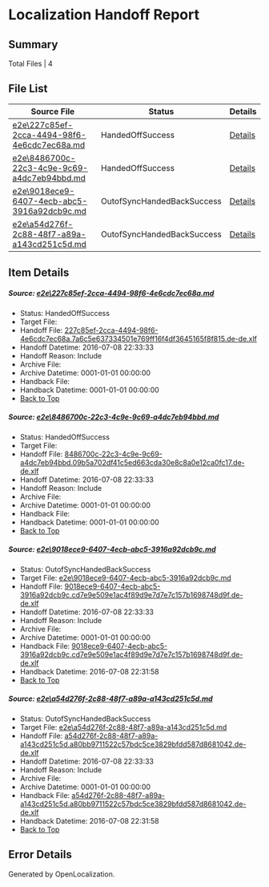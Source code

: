 # <a name='report-top'></a> Localization Handoff Report

## Summary
 Total Files | 4

## File List
 Source File | Status | Details 
 ----------- | ------ | ------- 
 [e2e\227c85ef-2cca-4494-98f6-4e6cdc7ec68a.md](https://github.com/OpenLocalizationTestOrg/oltest/blob/2085c00956e4c4115f0c5940aee0329c71ad4794/e2e/227c85ef-2cca-4494-98f6-4e6cdc7ec68a.md) | HandedOffSuccess | [Details](#bf9ff7992bc6e005cd3a7c6f8296a1264c29fc261)
 [e2e\8486700c-22c3-4c9e-9c69-a4dc7eb94bbd.md](https://github.com/OpenLocalizationTestOrg/oltest/blob/b7879b579ac21e69c1d62cf1d29eb99b98134bc9/e2e/8486700c-22c3-4c9e-9c69-a4dc7eb94bbd.md) | HandedOffSuccess | [Details](#ea0168c254e984b6e8cce6a10d77378af20cda603)
 [e2e\9018ece9-6407-4ecb-abc5-3916a92dcb9c.md](https://github.com/OpenLocalizationTestOrg/oltest/blob/cbb968e0fad6af5812322da6faa70b9a22d03ef9/e2e/9018ece9-6407-4ecb-abc5-3916a92dcb9c.md) | OutofSyncHandedBackSuccess | [Details](#bb6764543424c5376e82d0ecf85c1acf0226be8b4)
 [e2e\a54d276f-2c88-48f7-a89a-a143cd251c5d.md](https://github.com/OpenLocalizationTestOrg/oltest/blob/cbb968e0fad6af5812322da6faa70b9a22d03ef9/e2e/a54d276f-2c88-48f7-a89a-a143cd251c5d.md) | OutofSyncHandedBackSuccess | [Details](#58f837554f07305b51f9da74e6e4ae88d260be795)

## Item Details
##### <a name='bf9ff7992bc6e005cd3a7c6f8296a1264c29fc261'></a> Source: [e2e\227c85ef-2cca-4494-98f6-4e6cdc7ec68a.md](https://github.com/OpenLocalizationTestOrg/oltest/blob/2085c00956e4c4115f0c5940aee0329c71ad4794/e2e/227c85ef-2cca-4494-98f6-4e6cdc7ec68a.md)
* Status: HandedOffSuccess
* Target File: 
* Handoff File: [227c85ef-2cca-4494-98f6-4e6cdc7ec68a.7a6c5e637334501e769ff16f4df3645165f8f815.de-de.xlf](https://github.com/OpenLocalizationTestOrg/olhandoff-e2e/blob/e8df1dd7a900abfcc6706c77d2fed61d467d0fbe/ol-handoff/OpenLocalizationTestOrg/oltest-dede-fly/ci/ht/227c85ef-2cca-4494-98f6-4e6cdc7ec68a.7a6c5e637334501e769ff16f4df3645165f8f815.de-de.xlf)
* Handoff Datetime: 2016-07-08 22:33:33
* Handoff Reason: Include
* Archive File: 
* Archive Datetime: 0001-01-01 00:00:00
* Handback File: 
* Handback Datetime: 0001-01-01 00:00:00
* [Back to Top](#report-top)

##### <a name='ea0168c254e984b6e8cce6a10d77378af20cda603'></a> Source: [e2e\8486700c-22c3-4c9e-9c69-a4dc7eb94bbd.md](https://github.com/OpenLocalizationTestOrg/oltest/blob/b7879b579ac21e69c1d62cf1d29eb99b98134bc9/e2e/8486700c-22c3-4c9e-9c69-a4dc7eb94bbd.md)
* Status: HandedOffSuccess
* Target File: 
* Handoff File: [8486700c-22c3-4c9e-9c69-a4dc7eb94bbd.09b5a702df41c5ed663cda30e8c8a0e12ca0fc17.de-de.xlf](https://github.com/OpenLocalizationTestOrg/olhandoff-e2e/blob/e8df1dd7a900abfcc6706c77d2fed61d467d0fbe/ol-handoff/OpenLocalizationTestOrg/oltest-dede-fly/ci/ht/8486700c-22c3-4c9e-9c69-a4dc7eb94bbd.09b5a702df41c5ed663cda30e8c8a0e12ca0fc17.de-de.xlf)
* Handoff Datetime: 2016-07-08 22:33:33
* Handoff Reason: Include
* Archive File: 
* Archive Datetime: 0001-01-01 00:00:00
* Handback File: 
* Handback Datetime: 0001-01-01 00:00:00
* [Back to Top](#report-top)

##### <a name='bb6764543424c5376e82d0ecf85c1acf0226be8b4'></a> Source: [e2e\9018ece9-6407-4ecb-abc5-3916a92dcb9c.md](https://github.com/OpenLocalizationTestOrg/oltest/blob/cbb968e0fad6af5812322da6faa70b9a22d03ef9/e2e/9018ece9-6407-4ecb-abc5-3916a92dcb9c.md)
* Status: OutofSyncHandedBackSuccess
* Target File: [e2e\9018ece9-6407-4ecb-abc5-3916a92dcb9c.md](https://github.com/OpenLocalizationTestOrg/oltest-dede-fly/blob/d83645f4da2ac81d0c2f316259d57090fe3ffcc7/e2e/9018ece9-6407-4ecb-abc5-3916a92dcb9c.md)
* Handoff File: [9018ece9-6407-4ecb-abc5-3916a92dcb9c.cd7e9e509e1ac4f89d9e7d7e7c157b1698748d9f.de-de.xlf](https://github.com/OpenLocalizationTestOrg/olhandoff-e2e/blob/e8df1dd7a900abfcc6706c77d2fed61d467d0fbe/ol-handoff/OpenLocalizationTestOrg/oltest-dede-fly/ci/ht/9018ece9-6407-4ecb-abc5-3916a92dcb9c.cd7e9e509e1ac4f89d9e7d7e7c157b1698748d9f.de-de.xlf)
* Handoff Datetime: 2016-07-08 22:33:33
* Handoff Reason: Include
* Archive File: 
* Archive Datetime: 0001-01-01 00:00:00
* Handback File: [9018ece9-6407-4ecb-abc5-3916a92dcb9c.cd7e9e509e1ac4f89d9e7d7e7c157b1698748d9f.de-de.xlf](https://github.com/OpenLocalizationTestOrg/olhandback-e2e/blob/3190bd3e46b091ed92ea4ac2076c1baeba687d17/ol-handback/OpenLocalizationTestOrg/oltest-dede-fly/ci/high/9018ece9-6407-4ecb-abc5-3916a92dcb9c.cd7e9e509e1ac4f89d9e7d7e7c157b1698748d9f.de-de.xlf)
* Handback Datetime: 2016-07-08 22:31:58
* [Back to Top](#report-top)

##### <a name='58f837554f07305b51f9da74e6e4ae88d260be795'></a> Source: [e2e\a54d276f-2c88-48f7-a89a-a143cd251c5d.md](https://github.com/OpenLocalizationTestOrg/oltest/blob/cbb968e0fad6af5812322da6faa70b9a22d03ef9/e2e/a54d276f-2c88-48f7-a89a-a143cd251c5d.md)
* Status: OutofSyncHandedBackSuccess
* Target File: [e2e\a54d276f-2c88-48f7-a89a-a143cd251c5d.md](https://github.com/OpenLocalizationTestOrg/oltest-dede-fly/blob/d83645f4da2ac81d0c2f316259d57090fe3ffcc7/e2e/a54d276f-2c88-48f7-a89a-a143cd251c5d.md)
* Handoff File: [a54d276f-2c88-48f7-a89a-a143cd251c5d.a80bb9711522c57bdc5ce3829bfdd587d8681042.de-de.xlf](https://github.com/OpenLocalizationTestOrg/olhandoff-e2e/blob/e8df1dd7a900abfcc6706c77d2fed61d467d0fbe/ol-handoff/OpenLocalizationTestOrg/oltest-dede-fly/ci/ht/a54d276f-2c88-48f7-a89a-a143cd251c5d.a80bb9711522c57bdc5ce3829bfdd587d8681042.de-de.xlf)
* Handoff Datetime: 2016-07-08 22:33:33
* Handoff Reason: Include
* Archive File: 
* Archive Datetime: 0001-01-01 00:00:00
* Handback File: [a54d276f-2c88-48f7-a89a-a143cd251c5d.a80bb9711522c57bdc5ce3829bfdd587d8681042.de-de.xlf](https://github.com/OpenLocalizationTestOrg/olhandback-e2e/blob/3190bd3e46b091ed92ea4ac2076c1baeba687d17/ol-handback/OpenLocalizationTestOrg/oltest-dede-fly/ci/high/a54d276f-2c88-48f7-a89a-a143cd251c5d.a80bb9711522c57bdc5ce3829bfdd587d8681042.de-de.xlf)
* Handback Datetime: 2016-07-08 22:31:58
* [Back to Top](#report-top)


## Error Details

Generated by OpenLocalization.
